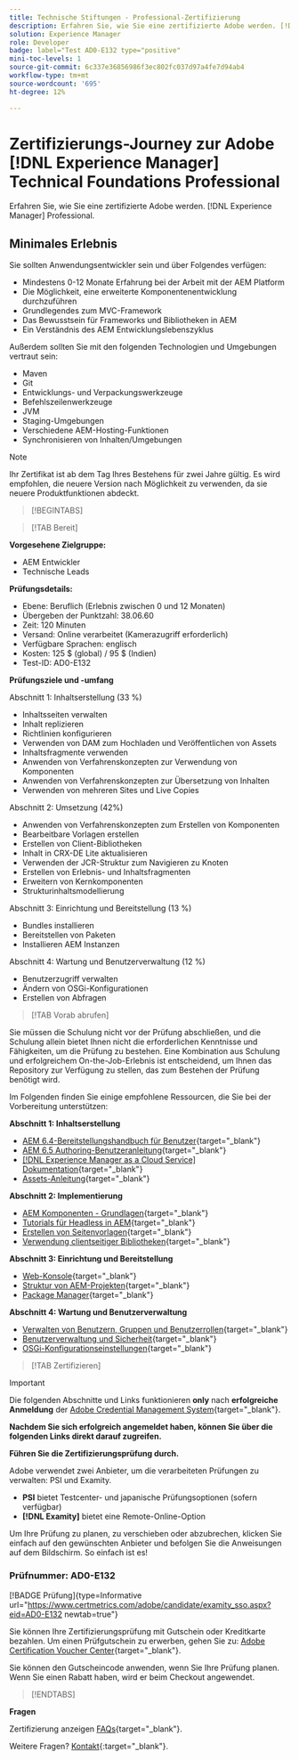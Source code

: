 ```yaml
---
title: Technische Stiftungen - Professional-Zertifizierung
description: Erfahren Sie, wie Sie eine zertifizierte Adobe werden. [!DNL Experience Manager] Professional.
solution: Experience Manager
role: Developer
badge: label="Test AD0-E132 type="positive"
mini-toc-levels: 1
source-git-commit: 6c337e36856986f3ec802fc037d97a4fe7d94ab4
workflow-type: tm+mt
source-wordcount: '695'
ht-degree: 12%

---
```


# Zertifizierungs-Journey zur Adobe [!DNL Experience Manager] Technical Foundations Professional

Erfahren Sie, wie Sie eine zertifizierte Adobe werden. [!DNL Experience Manager] Professional.

## Minimales Erlebnis

Sie sollten Anwendungsentwickler sein und über Folgendes verfügen:

* Mindestens 0-12 Monate Erfahrung bei der Arbeit mit der AEM Platform
* Die Möglichkeit, eine erweiterte Komponentenentwicklung durchzuführen
* Grundlegendes zum MVC-Framework
* Das Bewusstsein für Frameworks und Bibliotheken in AEM
* Ein Verständnis des AEM Entwicklungslebenszyklus

Außerdem sollten Sie mit den folgenden Technologien und Umgebungen vertraut sein:

* Maven
* Git
* Entwicklungs- und Verpackungswerkzeuge
* Befehlszeilenwerkzeuge
* JVM
* Staging-Umgebungen
* Verschiedene AEM-Hosting-Funktionen
* Synchronisieren von Inhalten/Umgebungen

>[!NOTE]
>
>Ihr Zertifikat ist ab dem Tag Ihres Bestehens für zwei Jahre gültig. Es wird empfohlen, die neuere Version nach Möglichkeit zu verwenden, da sie neuere Produktfunktionen abdeckt.

>[!BEGINTABS]

>[!TAB Bereit]

**Vorgesehene Zielgruppe:**

* AEM Entwickler
* Technische Leads

**Prüfungsdetails:**

* Ebene: Beruflich (Erlebnis zwischen 0 und 12 Monaten)
* Übergeben der Punktzahl: 38.06.60
* Zeit: 120 Minuten
* Versand: Online verarbeitet (Kamerazugriff erforderlich)
* Verfügbare Sprachen: englisch
* Kosten: 125 $ (global) / 95 $ (Indien)
* Test-ID: AD0-E132

**Prüfungsziele und -umfang**

Abschnitt 1: Inhaltserstellung (33 %)

* Inhaltsseiten verwalten
* Inhalt replizieren
* Richtlinien konfigurieren
* Verwenden von DAM zum Hochladen und Veröffentlichen von Assets
* Inhaltsfragmente verwenden
* Anwenden von Verfahrenskonzepten zur Verwendung von Komponenten
* Anwenden von Verfahrenskonzepten zur Übersetzung von Inhalten
* Verwenden von mehreren Sites und Live Copies

Abschnitt 2: Umsetzung (42%)

* Anwenden von Verfahrenskonzepten zum Erstellen von Komponenten
* Bearbeitbare Vorlagen erstellen
* Erstellen von Client-Bibliotheken
* Inhalt in CRX-DE Lite aktualisieren
* Verwenden der JCR-Struktur zum Navigieren zu Knoten
* Erstellen von Erlebnis- und Inhaltsfragmenten
* Erweitern von Kernkomponenten
* Strukturinhaltsmodellierung

Abschnitt 3: Einrichtung und Bereitstellung (13 %)

* Bundles installieren
* Bereitstellen von Paketen
* Installieren AEM Instanzen

Abschnitt 4: Wartung und Benutzerverwaltung (12 %)

* Benutzerzugriff verwalten
* Ändern von OSGi-Konfigurationen
* Erstellen von Abfragen

>[!TAB Vorab abrufen]

Sie müssen die Schulung nicht vor der Prüfung abschließen, und die Schulung allein bietet Ihnen nicht die erforderlichen Kenntnisse und Fähigkeiten, um die Prüfung zu bestehen. Eine Kombination aus Schulung und erfolgreichem On-the-Job-Erlebnis ist entscheidend, um Ihnen das Repository zur Verfügung zu stellen, das zum Bestehen der Prüfung benötigt wird.

Im Folgenden finden Sie einige empfohlene Ressourcen, die Sie bei der Vorbereitung unterstützen:

**Abschnitt 1: Inhaltserstellung**


* [AEM 6.4-Bereitstellungshandbuch für Benutzer](https://experienceleague.adobe.com/docs/experience-manager-64/deploying/home.html?lang=de){target="_blank"}
* [AEM 6.5 Authoring-Benutzeranleitung](https://experienceleague.adobe.com/docs/experience-manager-65/authoring/home.html?lang=en){target="_blank"}
* [[!DNL Experience Manager as a Cloud Service] Dokumentation](https://experienceleague.adobe.com/docs/experience-manager-cloud-service/content/home.html?lang=de){target="_blank"}
* [Assets-Anleitung](https://experienceleague.adobe.com/docs/experience-manager-65/assets/home.html?lang=en){target="_blank"}

**Abschnitt 2: Implementierung**

* [AEM Komponenten - Grundlagen](https://experienceleague.adobe.com/docs/experience-manager-65/developing/components/components-basics.html?lang=en){target="_blank"}
* [Tutorials für Headless in AEM](https://experienceleague.adobe.com/docs/experience-manager-learn/getting-started-with-aem-headless/overview.html?lang=de){target="_blank"}
* [Erstellen von Seitenvorlagen](https://experienceleague.adobe.com/docs/experience-manager-65/authoring/siteandpage/templates.html?lang=en#creating-and-managing-templates){target="_blank"}
* [Verwendung clientseitiger Bibliotheken](https://experienceleague.adobe.com/docs/experience-manager-65/developing/introduction/clientlibs.html?lang=de){target="_blank"}

**Abschnitt 3: Einrichtung und Bereitstellung**

* [Web-Konsole](https://experienceleague.adobe.com/docs/experience-manager-65/deploying/configuring/web-console.html?lang=en){target="_blank"}
* [Struktur von AEM-Projekten](https://experienceleague.adobe.com/docs/experience-manager-cloud-service/content/implementing/developing/aem-project-content-package-structure.html?lang=en#embedding-3rd-party-packages){target="_blank"}
* [Package Manager](https://experienceleague.adobe.com/docs/experience-manager-65/administering/contentmanagement/package-manager.html?lang=en#what-are-packages){target="_blank"}

**Abschnitt 4: Wartung und Benutzerverwaltung**

* [Verwalten von Benutzern, Gruppen und Benutzerrollen](https://experienceleague.adobe.com/docs/experience-manager-brand-portal/using/admin-tools/brand-portal-adding-users.html?lang=en#add-a-user){target="_blank"}
* [Benutzerverwaltung und Sicherheit](https://experienceleague.adobe.com/docs/experience-manager-65/administering/security/security.html?lang=de){target="_blank"}
* [OSGi-Konfigurationseinstellungen](https://experienceleague.adobe.com/docs/experience-manager-65/deploying/configuring/osgi-configuration-settings.html?lang=en){target="_blank"}

>[!TAB Zertifizieren]

>[!IMPORTANT]
>
>Die folgenden Abschnitte und Links funktionieren **only**  nach **erfolgreiche Anmeldung** der [Adobe Credential Management System](http://www.certmetrics.com/adobe){target="_blank"}.

**Nachdem Sie sich erfolgreich angemeldet haben, können Sie über die folgenden Links direkt darauf zugreifen.**

**Führen Sie die Zertifizierungsprüfung durch.**

Adobe verwendet zwei Anbieter, um die verarbeiteten Prüfungen zu verwalten: PSI und Examity.

* **PSI** bietet Testcenter- und japanische Prüfungsoptionen (sofern verfügbar)
* **[!DNL Examity]** bietet eine Remote-Online-Option

Um Ihre Prüfung zu planen, zu verschieben oder abzubrechen, klicken Sie einfach auf den gewünschten Anbieter und befolgen Sie die Anweisungen auf dem Bildschirm. So einfach ist es!

### Prüfnummer: AD0-E132

[!BADGE Prüfung]{type=Informative url="https://www.certmetrics.com/adobe/candidate/examity_sso.aspx?eid=AD0-E132 newtab=true"}

Sie können Ihre Zertifizierungsprüfung mit Gutschein oder Kreditkarte bezahlen. Um einen Prüfgutschein zu erwerben, gehen Sie zu: [Adobe Certification Voucher Center](https://market.xvoucher.com/adobe/global){target="_blank"}.

Sie können den Gutscheincode anwenden, wenn Sie Ihre Prüfung planen. Wenn Sie einen Rabatt haben, wird er beim Checkout angewendet.

>[!ENDTABS]

**Fragen**

Zertifizierung anzeigen [FAQs](https://experienceleague.adobe.com/docs/certification/certification/faq.html?lang=en){target="_blank"}.

Weitere Fragen? [Kontakt](mailto:certif@adobe.com){:target=&quot;_blank&quot;}.

